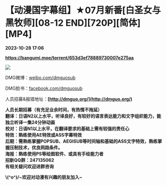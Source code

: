 # 【动漫国字幕组】★07月新番[白圣女与黑牧师][08-12 END][720P][简体][MP4]

**2023-10-28 17:06**

**https://bangumi.moe/torrent/653d3ef78889730007e275aa**

![](https://s2.loli.net/2023/07/28/NMlsa2B8tmiUT6r.jpg)

DMG微博：[weibo.com/dmguosub](https://weibo.com/dmguosub)

DMG脸书：[facebook.com/dmguosub](https://facebook.com/dmguosub)

人员招募&报错地址：**[http://dmguo.org/](http://dmguo.org/)**  
  
**人员长期招募（有充足业余时间，有热情不拖延）  
翻译：日语N2以上水平，听译良好，有较好的语言表达能力和文字组织能力，能独立听译一集24分钟动画  
校对：日语N1以上水平，在翻译要求的基础上需有较强的责任心**  
**特效：熟练使用AE特效或ASS字幕特效  
后期：需熟练掌握POPSUB、AEGISUB等时间轴和基础的ASS文字特效，熟练掌握压制技术，优良网路条件。**  
**海报：熟练使用PS等绘图软件、或具有手绘能力者  
招新QQ群：247135062  
有相关疑问欢迎进群咨询** 

**\\(^o^)/~欢迎对动漫有兴趣的朋友加入~**